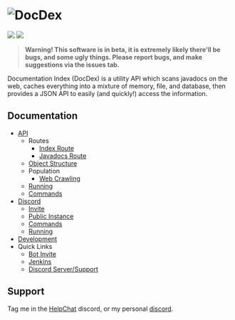 # ![DocDex](https://cdn.piggypiglet.me/docdex/banner.png)
[<img src="https://img.shields.io/jenkins/build?jobUrl=https%3A%2F%2Fci.piggypiglet.me%2Fjob%2FDocDex">](https://ci.piggypiglet.me/job/DocDex) [<img src="https://img.shields.io/discord/164280494874165248">](https://helpch.at/discord) <br/>
> **Warning! This software is in beta, it is extremely likely there'll be bugs,
> and some ugly things. Please report bugs, and make suggestions via the issues
> tab.**

Documentation Index (DocDex) is a utility API which scans javadocs on the web, caches everything into a mixture of memory, file, and database, then provides a JSON API to easily (and quickly!) access the information.

## Documentation
- [API](https://github.com/PiggyPiglet/DocDex/wiki/API)
    - Routes
        - [Index Route](https://github.com/PiggyPiglet/DocDex/wiki/Index-Route)
        - [Javadocs Route](https://github.com/PiggyPiglet/DocDex/wiki/Javadocs-Route)
    - [Object Structure](https://github.com/PiggyPiglet/DocDex/wiki/Object-Structure)
    - Population
        - [Web Crawling](https://github.com/PiggyPiglet/DocDex/wiki/Web-Crawling)
    - [Running](https://github.com/PiggyPiglet/DocDex/wiki/Running-The-App)
    - [Commands](https://github.com/PiggyPiglet/DocDex/wiki/App-Commands)
- [Discord](https://github.com/PiggyPiglet/DocDex/wiki/Discord)
    - [Invite](https://piggypiglet.me/docdex)
    - [Public Instance](https://github.com/PiggyPiglet/DocDex/wiki/Public-Instance)
    - [Commands](https://github.com/PiggyPiglet/DocDex/wiki/Discord-Commands)
    - [Running](https://github.com/PiggyPiglet/DocDex/wiki/Running-The-Discord-Bot)
- [Development](https://github.com/PiggyPiglet/DocDex/wiki/Development)
- Quick Links
    - [Bot Invite](https://piggypiglet.me/docdex)
    - [Jenkins](https://ci.piggypiglet.me/job/DocDex)
    - [Discord Server/Support](https://helpch.at/discord)
    
## Support
Tag me in the [HelpChat](https://helpch.at/discord) discord, or my personal [discord](https://piggypiglet.me/discord).